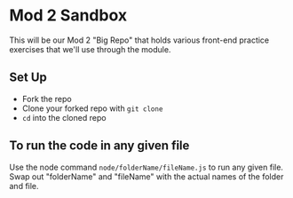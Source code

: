 # Mod 2 Sandbox

This will be our Mod 2 "Big Repo" that holds various front-end practice exercises that we'll use through the module.

## Set Up

- Fork the repo
- Clone your forked repo with `git clone`
- `cd` into the cloned repo

## To run the code in any given file

Use the node command `node/folderName/fileName.js` to run any given file.  Swap out "folderName" and "fileName" with the actual names of the folder and file.
